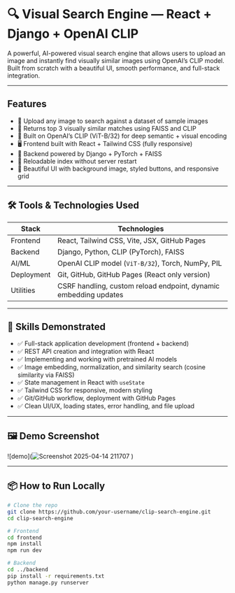 # 🔍 Visual Search Engine — React + Django + OpenAI CLIP

A powerful, AI-powered visual search engine that allows users to upload an image and instantly find visually similar images using OpenAI’s CLIP model. Built from scratch with a beautiful UI, smooth performance, and full-stack integration.

---

##  Features

- 🔎 Upload any image to search against a dataset of sample images
- 🎯 Returns top 3 visually similar matches using FAISS and CLIP
- 🧠 Built on OpenAI’s CLIP (ViT-B/32) for deep semantic + visual encoding
- 🖥️ Frontend built with React + Tailwind CSS (fully responsive)
- 🐍 Backend powered by Django + PyTorch + FAISS
- 🧊 Reloadable index without server restart
- 🎨 Beautiful UI with background image, styled buttons, and responsive grid

---

## 🛠️ Tools & Technologies Used

| Stack        | Technologies                                                                 |
|--------------|-------------------------------------------------------------------------------|
| Frontend     | React, Tailwind CSS, Vite, JSX, GitHub Pages                                 |
| Backend      | Django, Python, CLIP (PyTorch), FAISS                 |
| AI/ML        | OpenAI CLIP model (`ViT-B/32`), Torch, NumPy, PIL                             |
| Deployment   | Git, GitHub, GitHub Pages (React only version)                               |
| Utilities    | CSRF handling, custom reload endpoint, dynamic embedding updates             |

---

## 🧠 Skills Demonstrated

- ✅ Full-stack application development (frontend + backend)
- ✅ REST API creation and integration with React
- ✅ Implementing and working with pretrained AI models
- ✅ Image embedding, normalization, and similarity search (cosine similarity via FAISS)
- ✅ State management in React with `useState`
- ✅ Tailwind CSS for responsive, modern styling
- ✅ Git/GitHub workflow, deployment with GitHub Pages
- ✅ Clean UI/UX, loading states, error handling, and file upload

---

## 🖼️ Demo Screenshot

![demo](![Screenshot 2025-04-14 211707](https://github.com/user-attachments/assets/eec14247-f28f-40e4-8020-30229b6e71b8)
) <!-- Replace with an actual screenshot path or GitHub URL -->

---

## 📦 How to Run Locally

```bash
# Clone the repo
git clone https://github.com/your-username/clip-search-engine.git
cd clip-search-engine

# Frontend
cd frontend
npm install
npm run dev

# Backend
cd ../backend
pip install -r requirements.txt
python manage.py runserver
